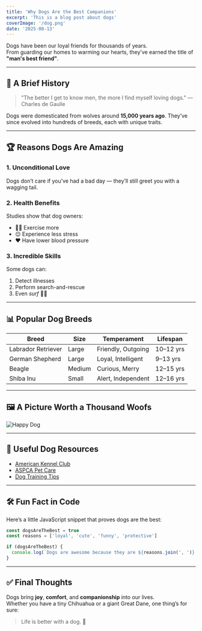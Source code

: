 ```yaml
---
title: 'Why Dogs Are the Best Companions'
excerpt: 'This is a blog post about dogs'
coverImage: '/dog.png'
date: '2025-08-13'
---
```


Dogs have been our loyal friends for thousands of years.  
From guarding our homes to warming our hearts, they’ve earned the title of **"man's best friend"**.

---

## 📜 A Brief History

> "The better I get to know men, the more I find myself loving dogs."
> — Charles de Gaulle

Dogs were domesticated from wolves around **15,000 years ago**.
They’ve since evolved into hundreds of breeds, each with unique traits.

---

## 🏆 Reasons Dogs Are Amazing

### 1. **Unconditional Love**

Dogs don’t care if you’ve had a bad day — they’ll still greet you with a wagging tail.

### 2. **Health Benefits**

Studies show that dog owners:

- 🏃‍♂️ Exercise more
- 😌 Experience less stress
- ❤️ Have lower blood pressure

### 3. **Incredible Skills**

Some dogs can:

1. Detect illnesses
2. Perform search-and-rescue
3. Even _surf_ 🏄‍♂️

---

## 📊 Popular Dog Breeds

| Breed              | Size   | Temperament        | Lifespan  |
| ------------------ | ------ | ------------------ | --------- |
| Labrador Retriever | Large  | Friendly, Outgoing | 10–12 yrs |
| German Shepherd    | Large  | Loyal, Intelligent | 9–13 yrs  |
| Beagle             | Medium | Curious, Merry     | 12–15 yrs |
| Shiba Inu          | Small  | Alert, Independent | 12–16 yrs |

---

## 🖼 A Picture Worth a Thousand Woofs

![Happy Dog](https://images.unsplash.com/photo-1558788353-f76d92427f16)

---

## 🔗 Useful Dog Resources

- [American Kennel Club](https://www.akc.org/)
- [ASPCA Pet Care](https://www.aspca.org/pet-care)
- [Dog Training Tips](https://www.cesarsway.com/)

---

## 🛠 Fun Fact in Code

Here’s a little JavaScript snippet that proves dogs are the best:

```javascript
const dogsAreTheBest = true
const reasons = ['loyal', 'cute', 'funny', 'protective']

if (dogsAreTheBest) {
  console.log(`Dogs are awesome because they are ${reasons.join(', ')}!`)
}
```

---

## ✅ Final Thoughts

Dogs bring **joy**, **comfort**, and **companionship** into our lives.  
Whether you have a tiny Chihuahua or a giant Great Dane, one thing’s for sure:

> Life is better with a dog. 🐾

